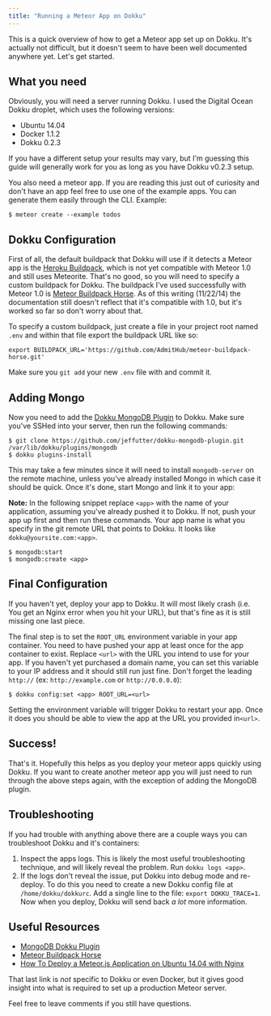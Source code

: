 ```yaml
---
title: "Running a Meteor App on Dokku"
---
```


This is a quick overview of how to get a Meteor app set up on Dokku. It's actually not difficult, but it doesn't seem to have been well documented anywhere yet. Let's get started.

## What you need

Obviously, you will need a server running Dokku. I used the Digital Ocean Dokku droplet, which uses the following versions:

* Ubuntu 14.04
* Docker 1.1.2
* Dokku 0.2.3

If you have a different setup your results may vary, but I'm guessing this guide will generally work for you as long as you have Dokku v0.2.3 setup.

You also need a meteor app. If you are reading this just out of curiosity and don't have an app feel free to use one of the example apps. You can generate them easily through the CLI. Example:

```
$ meteor create --example todos
```

## Dokku Configuration

First of all, the default buildpack that Dokku will use if it detects a Meteor app is the [Heroku Buildpack][heroku_buildpack], which is not yet compatible with Meteor 1.0 and still uses Meteorite. That's no good, so you will need to specify a custom buildpack for Dokku. The buildpack I've used successfully with Meteor 1.0 is [Meteor Buildpack Horse][horse_buildpack]. As of this writing (11/22/14) the documentation still doesn't reflect that it's compatible with 1.0, but it's worked so far so don't worry about that.

To specify a custom buildpack, just create a file in your project root named `.env` and within that file export the buildpack URL like so:

```
export BUILDPACK_URL='https://github.com/AdmitHub/meteor-buildpack-horse.git'
```

[heroku_buildpack]: https://github.com/oortcloud/heroku-buildpack-meteorite

Make sure you `git add` your new `.env` file with and commit it.

## Adding Mongo

Now you need to add the [Dokku MongoDB Plugin][mongodb] to Dokku. Make sure you've SSHed into your server, then run the following commands:

```
$ git clone https://github.com/jeffutter/dokku-mongodb-plugin.git /var/lib/dokku/plugins/mongodb
$ dokku plugins-install
```

This may take a few minutes since it will need to install `mongodb-server` on the remote machine, unless you've already installed Mongo in which case it should be quick. Once it's done, start Mongo and link it to your app:

**Note:** In the following snippet replace `<app>` with the name of your application, assuming you've already pushed it to Dokku. If not, push your app up first and then run these commands. Your app name is what you specify in the git remote URL that points to Dokku. It looks like `dokku@yoursite.com:<app>`.

```
$ mongodb:start
$ mongodb:create <app>
```

## Final Configuration

If you haven't yet, deploy your app to Dokku. It will most likely crash (i.e. You get an Nginx error when you hit your URL), but that's fine as it is still missing one last piece.

The final step is to set the `ROOT_URL` environment variable in your app container. You need to have pushed your app at least once for the app container to exist. Replace `<url>` with the URL you intend to use for your app. If you haven't yet purchased a domain name, you can set this variable to your IP address and it should still run just fine. Don't forget the leading `http://` (ex: `http://example.com` or `http://0.0.0.0`):

```
$ dokku config:set <app> ROOT_URL=<url>
```

Setting the environment variable will trigger Dokku to restart your app. Once it does you should be able to view the app at the URL you provided in`<url>`.

## Success!

That's it. Hopefully this helps as you deploy your meteor apps quickly using Dokku. If you want to create another meteor app you will just need to run through the above steps again, with the exception of adding the MongoDB plugin.

## Troubleshooting

If you had trouble with anything above there are a couple ways you can troubleshoot Dokku and it's containers:

1. Inspect the apps logs. This is likely the most useful troubleshooting technique, and will likely reveal the problem. Run `dokku logs <app>`.
2. If the logs don't reveal the issue, put Dokku into debug mode and re-deploy. To do this you need to create a new Dokku config file at `/home/dokku/dokkurc`. Add a single line to the file: `export DOKKU_TRACE=1`. Now when you deploy, Dokku will send back _a lot_ more information.

## Useful Resources

* [MongoDB Dokku Plugin][mongodb]
* [Meteor Buildpack Horse][horse_buildpack]
* [How To Deploy a Meteor.js Application on Ubuntu 14.04 with Nginx][guide]

That last link is _not_ specific to Dokku or even Docker, but it gives good insight into what is required to set up a production Meteor server.

[mongodb]: https://github.com/jeffutter/dokku-mongodb-plugin
[horse_buildpack]: https://github.com/AdmitHub/meteor-buildpack-horse
[guide]: https://www.digitalocean.com/community/tutorials/how-to-deploy-a-meteor-js-application-on-ubuntu-14-04-with-nginx

Feel free to leave comments if you still have questions.

